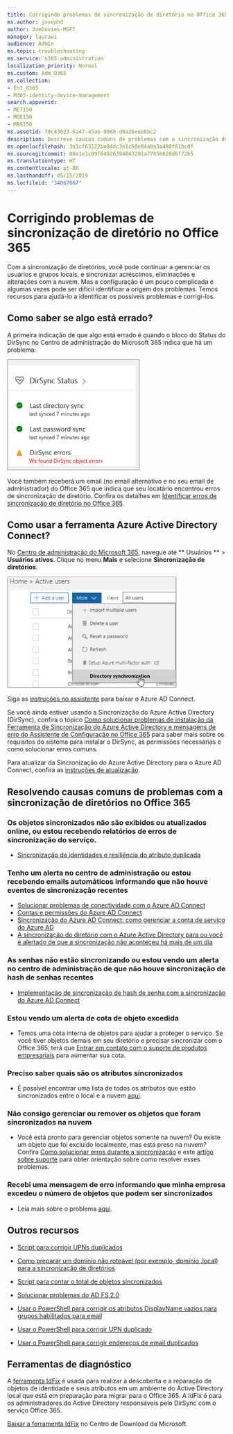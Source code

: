 ```yaml
---
title: Corrigindo problemas de sincronização de diretório no Office 365
ms.author: josephd
author: JoeDavies-MSFT
manager: laurawi
audience: Admin
ms.topic: troubleshooting
ms.service: o365-administration
localization_priority: Normal
ms.custom: Adm_O365
ms.collection:
- Ent_O365
- M365-identity-device-management
search.appverid:
- MET150
- MOE150
- MBS150
ms.assetid: 79c43023-5a47-45ae-8068-d8a26eee6bc2
description: Descreve causas comuns de problemas com a sincronização de diretórios no Office 365 e fornece alguns métodos para ajudar a solucionar problemas.
ms.openlocfilehash: 3a1cf63122be84dc3e1c60e84a9a3a488f81bc0f
ms.sourcegitcommit: 08e1e1c09f64926394043291a77856620d6f72b5
ms.translationtype: HT
ms.contentlocale: pt-BR
ms.lasthandoff: 05/15/2019
ms.locfileid: "34067667"
---
```

# <a name="fixing-problems-with-directory-synchronization-for-office-365"></a>Corrigindo problemas de sincronização de diretório no Office 365

Com a sincronização de diretórios, você pode continuar a gerenciar os usuários e grupos locais, e sincronizar acréscimos, eliminações e alterações com a nuvem. Mas a configuração é um pouco complicada e algumas vezes pode ser difícil identificar a origem dos problemas. Temos recursos para ajudá-lo a identificar os possíveis problemas e corrigi-los.
  
## <a name="how-do-i-know-if-something-is-wrong"></a>Como saber se algo está errado?

A primeira indicação de que algo está errado é quando o bloco do Status do DirSync no Centro de administração do Microsoft 365 indica que há um problema:
  
![O bloco de Status do DirSync na visualização do centro de administração](media/060006e9-de61-49d5-8979-e77cda198e71.png)
  
Você também receberá um email (no email alternativo e no seu email de administrador) do Office 365 que indica que seu locatário encontrou erros de sincronização de diretório. Confira os detalhes em [Identificar erros de sincronização de diretório no Office 365](identify-directory-synchronization-errors.md).
  
## <a name="how-do-i-get-azure-active-directory-connect-tool"></a>Como usar a ferramenta Azure Active Directory Connect?

No [Centro de administração do Microsoft 365](https://admin.microsoft.com), navegue até ** Usuários ** \> **Usuários ativos**. Clique no menu **Mais** e selecione **Sincronização de diretórios**. 
  
![No menu Mais, escolha Sincronização de diretórios](media/dc6669e5-c01b-471e-9cdf-04f5d44e1c4b.png)
  
Siga as [instruções no assistente](set-up-directory-synchronization.md) para baixar o Azure AD Connect. 
  
Se você ainda estiver usando a Sincronização do Azure Active Directory (DirSync), confira o tópico [Como solucionar problemas de instalação da Ferramenta de Sincronização do Azure Active Directory e mensagens de erro do Assistente de Configuração no Office 365](https://go.microsoft.com/fwlink/p/?LinkId=396717) para saber mais sobre os requisitos do sistema para instalar o DirSync, as permissões necessárias e como solucionar erros comuns. 
  
Para atualizar da Sincronização do Azure Active Directory para o Azure AD Connect, confira as [instruções de atualização](https://go.microsoft.com/fwlink/p/?LinkId=733240).
  
## <a name="resolving-common-causes-of-problems-with-directory-synchronization-in-office-365"></a>Resolvendo causas comuns de problemas com a sincronização de diretórios no Office 365

### <a name="synchronized-objects-arent-appearing-or-updating-online-or-im-getting-synchronization-error-reports-from-the-service"></a>**Os objetos sincronizados não são exibidos ou atualizados online, ou estou recebendo relatórios de erros de sincronização do serviço.**

- [Sincronização de identidades e resiliência do atributo duplicada](https://docs.microsoft.com/azure/active-directory/hybrid/how-to-connect-syncservice-duplicate-attribute-resiliency)

### <a name="i-have-an-alert-in-the-admin-center-or-am-receiving-automated-emails-that-there-hasnt-been-a-recent-synchronization-event"></a>**Tenho um alerta no centro de administração ou estou recebendo emails automáticos informando que não houve eventos de sincronização recentes**
- [Solucionar problemas de conectividade com o Azure AD Connect](https://docs.microsoft.com/azure/active-directory/hybrid/tshoot-connect-connectivity)
- [Contas e permissões do Azure AD Connect](https://go.microsoft.com/fwlink/p/?LinkId=820598)
- [Sincronização do Azure AD Connect: como gerenciar a conta de serviço do Azure AD](https://docs.microsoft.com/azure/active-directory/hybrid/how-to-connect-azureadaccount)
- [A sincronização do diretório com o Azure Active Directory para ou você é alertado de que a sincronização não aconteceu há mais de um dia](https://support.microsoft.com/help/2882421/directory-synchronization-to-azure-active-directory-stops-or-you-re-warned-that-sync-hasn-t-registered-in-more-than-a-day)

### <a name="password-hashes-arent-synchronizing-or-im-seeing-an-alert-in-the-admin-center-that-there-hasnt-been-a-recent-password-hash-synchronization"></a>**As senhas não estão sincronizando ou estou vendo um alerta no centro de administração de que não houve sincronização de hash de senhas recentes**
- [Implementação de sincronização de hash de senha com a sincronização do Azure AD Connect](https://docs.microsoft.com/azure/active-directory/hybrid/how-to-connect-password-hash-synchronization)

### <a name="im-seeing-an-alert-that-object-quota-exceeded"></a>**Estou vendo um alerta de cota de objeto excedida**
- Temos uma cota interna de objetos para ajudar a proteger o serviço. Se você tiver objetos demais em seu diretório e precisar sincronizar com o Office 365, terá que [Entrar em contato com o suporte de produtos empresariais](https://support.office.com/article/32a17ca7-6fa0-4870-8a8d-e25ba4ccfd4b) para aumentar sua cota.

### <a name="i-need-to-know-which-attributes-are-synchronized"></a>**Preciso saber quais são os atributos sincronizados**
- É possível encontrar uma lista de todos os atributos que estão sincronizados entre o local e a nuvem [aqui](https://go.microsoft.com/fwlink/p/?LinkId=396719).

### <a name="i-cant-manage-or-remove-objects-that-were-synchronized-to-the-cloud"></a>**Não consigo gerenciar ou remover os objetos que foram sincronizados na nuvem**
- Você está pronto para gerenciar objetos somente na nuvem? Ou existe um objeto que foi excluído localmente, mas está preso na nuvem? Confira [Como solucionar erros durante a sincronização](https://go.microsoft.com/fwlink/p/?linkid=842044) e este [artigo sobre suporte](https://go.microsoft.com/fwlink/p/?LinkId=396720) para obter orientação sobre como resolver esses problemas.

### <a name="i-got-an-error-message-that-my-company-has-exceeded-the-number-of-objects-that-can-be-synchronized"></a>**Recebi uma mensagem de erro informando que minha empresa excedeu o número de objetos que podem ser sincronizados**
- Leia mais sobre o problema [aqui](https://go.microsoft.com/fwlink/p/?LinkId=396721).
   
## <a name="other-resources"></a>Outros recursos

- [Script para corrigir UPNs duplicados](https://go.microsoft.com/fwlink/p/?LinkId=396725)
    
- [Como preparar um domínio não roteável (por exemplo, domínio .local) para a sincronização de diretórios](prepare-a-non-routable-domain-for-directory-synchronization.md)
    
- [Script para contar o total de objetos sincronizados](https://go.microsoft.com/fwlink/p/?LinkId=396726)
    
- [Solucionar problemas do AD FS 2.0](https://go.microsoft.com/fwlink/p/?LinkId=396727)
    
- [Usar o PowerShell para corrigir os atributos DisplayName vazios para grupos habilitados para email](https://go.microsoft.com/fwlink/p/?LinkId=396728)
    
- [Usar o PowerShell para corrigir UPN duplicado](https://go.microsoft.com/fwlink/p/?LinkId=396730)
    
- [Usar o PowerShell para corrigir endereços de email duplicados](https://go.microsoft.com/fwlink/p/?LinkId=396731)
    
## <a name="diagnostic-tools"></a>Ferramentas de diagnóstico

A [ferramenta IdFix](prepare-directory-attributes-for-synch-with-idfix.md) é usada para realizar a descoberta e a reparação de objetos de identidade e seus atributos em um ambiente do Active Directory local que está em preparação para migrar para o Office 365. A IdFix é para os administradores do Active Directory responsáveis pelo DirSync com o serviço Office 365. 

[Baixar a ferramenta IdFix](https://go.microsoft.com/fwlink/p/?LinkId=396718) no Centro de Download da Microsoft.